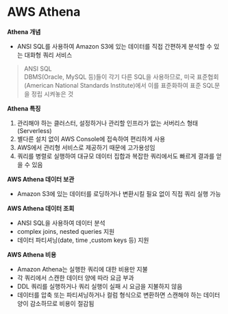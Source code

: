 # AWS Athena

**Athena 개념**
- ANSI SQL를 사용하여 Amazon S3에 있는 데이터를 직접 간편하게 분석할 수 있는 대화형 쿼리 서비스
> ANSI SQL  
  DBMS(Oracle, MySQL 등)들이 각기 다른 SQL을 사용하므로, 미국 표준협회(American National Standards Institute)에서 이를 표준화하여 표준 SQL문을 정립 시켜놓은 것
  
**Athena 특징**
1. 관리해야 하는 클러스터, 설정하거나 관리할 인프라가 없는 서버리스 형태 (Serverless)
2. 별다른 설치 없이 AWS Console에 접속하여 편리하게 사용
3. AWS에서 관리형 서비스로 제공하기 때문에 고가용성임
4. 쿼리를 병렬로 실행하여 대규모 데이터 집합과 복잡한 쿼리에서도 빠르게 결과를 얻을 수 있음

**AWS Athena 데이터 보관**
- Amazon S3에 있는 데이터를 로딩하거나 변환시킬 필요 없이 직접 쿼리 실행 가능

**AWS Athena 데이터 조회**
- ANSI SQL을 사용하여 데이터 분석
- complex joins, nested queries 지원
- 데이터 파티셔닝(date, time ,custom keys 등) 지원 

**AWS Athena 비용**
- Amazon Athena는 실행한 쿼리에 대한 비용만 지불
- 각 쿼리에서 스캔한 데이터 양에 따라 요금 부과
- DDL 쿼리를 실행하거나 쿼리 실행이 실패 시 요금을 지불하지 않음
- 데이터를 압축 또는 파티셔닝하거나 컬럼 형식으로 변환하면 스캔해야 하는 데이터 양이 감소하므로 비용이 절감됨

